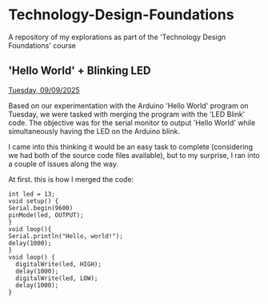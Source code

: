 # Technology-Design-Foundations
A repository of my explorations as part of the 'Technology Design Foundations' course

## 'Hello World' + Blinking LED 
<ins>Tuesday, 09/09/2025<ins>

Based on our experimentation with the Arduino 'Hello World' program on Tuesday, we were tasked with merging the program with the 'LED Blink' code. The objective was for the serial monitor to output 'Hello World' while simultaneously having the LED on the Arduino blink.

I came into this thinking it would be an easy task to complete (considering we had both of the source code files available), but to my surprise, I ran into a couple of issues along the way.

At first. this is how I merged the code:
```
int led = 13;
void setup() {
Serial.begin(9600)
pinMode(led, OUTPUT);
}
void loop(){
Serial.println("Hello, world!");
delay(1000);
}
void loop() {
  digitalWrite(led, HIGH);   
  delay(1000);                      
  digitalWrite(led, LOW);    
  delay(1000);                       
}
```



